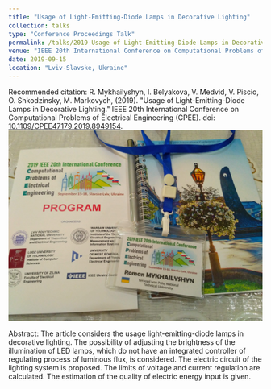 ```yaml
---
title: "Usage of Light-Emitting-Diode Lamps in Decorative Lighting"
collection: talks
type: "Conference Proceedings Talk"
permalink: /talks/2019-Usage of Light-Emitting-Diode Lamps in Decorative Lighting
venue: "IEEE 20th International Conference on Computational Problems of Electrical Engineering (CPEE)"
date: 2019-09-15
location: "Lviv-Slavske, Ukraine"
---
```

Recommended citation: R. Mykhailyshyn, I. Belyakova, V. Medvid, V. Piscio, O. Shkodzinsky, M. Markovych, (2019). "Usage of Light-Emitting-Diode Lamps in Decorative Lighting." IEEE 20th International Conference on Computational Problems of Electrical Engineering (CPEE). doi: [10.1109/CPEE47179.2019.8949154](https://doi.org/10.1109/CPEE47179.2019.8949154).
<br/><img src='/images/CPEE.jpg'>

Abstract: The article considers the usage light-emitting-diode lamps in decorative lighting. The possibility of adjusting the brightness of the illumination of LED lamps, which do not have an integrated controller of regulating process of luminous flux, is considered. The electric circuit of the lighting system is proposed. The limits of voltage and current regulation are calculated. The estimation of the quality of electric energy input is given.